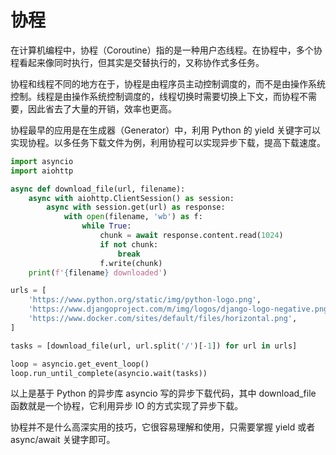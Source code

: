 # 协程
在计算机编程中，协程（Coroutine）指的是一种用户态线程。在协程中，多个协程看起来像同时执行，但其实是交替执行的，又称协作式多任务。

协程和线程不同的地方在于，协程是由程序员主动控制调度的，而不是由操作系统控制。线程是由操作系统控制调度的，线程切换时需要切换上下文，而协程不需要，因此省去了大量的开销，效率也更高。

协程最早的应用是在生成器（Generator）中，利用 Python 的 yield 关键字可以实现协程。以多任务下载文件为例，利用协程可以实现异步下载，提高下载速度。
```py
import asyncio
import aiohttp

async def download_file(url, filename):
    async with aiohttp.ClientSession() as session:
        async with session.get(url) as response:
            with open(filename, 'wb') as f:
                while True:
                    chunk = await response.content.read(1024)
                    if not chunk:
                        break
                    f.write(chunk)
    print(f'{filename} downloaded')

urls = [
    'https://www.python.org/static/img/python-logo.png',
    'https://www.djangoproject.com/m/img/logos/django-logo-negative.png',
    'https://www.docker.com/sites/default/files/horizontal.png',
]

tasks = [download_file(url, url.split('/')[-1]) for url in urls]

loop = asyncio.get_event_loop()
loop.run_until_complete(asyncio.wait(tasks))
```

以上是基于 Python 的异步库 asyncio 写的异步下载代码，其中 download_file 函数就是一个协程，它利用异步 IO 的方式实现了异步下载。

协程并不是什么高深实用的技巧，它很容易理解和使用，只需要掌握 yield 或者 async/await 关键字即可。